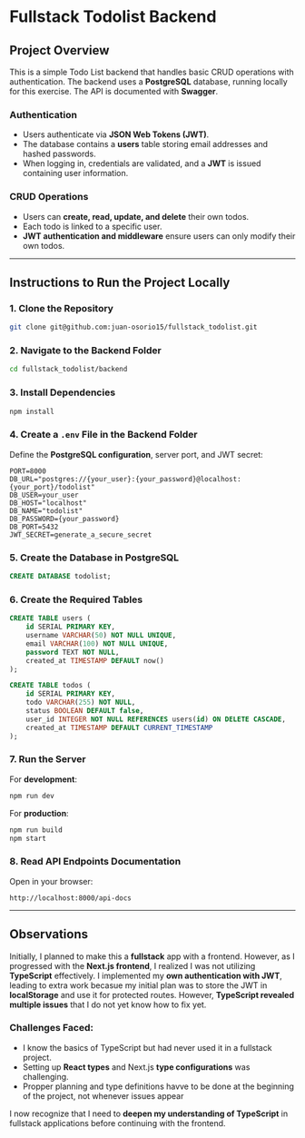 # Fullstack Todolist Backend

## Project Overview

This is a simple Todo List backend that handles basic CRUD operations with authentication. The backend uses a **PostgreSQL** database, running locally for this exercise. The API is documented with **Swagger**.

### Authentication

- Users authenticate via **JSON Web Tokens (JWT)**.
- The database contains a **users** table storing email addresses and hashed passwords.
- When logging in, credentials are validated, and a **JWT** is issued containing user information.

### CRUD Operations

- Users can **create, read, update, and delete** their own todos.
- Each todo is linked to a specific user.
- **JWT authentication and middleware** ensure users can only modify their own todos.

---

## Instructions to Run the Project Locally

### 1. Clone the Repository

```sh
git clone git@github.com:juan-osorio15/fullstack_todolist.git
```

### 2. Navigate to the Backend Folder

```sh
cd fullstack_todolist/backend
```

### 3. Install Dependencies

```sh
npm install
```

### 4. Create a `.env` File in the Backend Folder

Define the **PostgreSQL configuration**, server port, and JWT secret:

```env
PORT=8000
DB_URL="postgres://{your_user}:{your_password}@localhost:{your_port}/todolist"
DB_USER=your_user
DB_HOST="localhost"
DB_NAME="todolist"
DB_PASSWORD={your_password}
DB_PORT=5432
JWT_SECRET=generate_a_secure_secret
```

### 5. Create the Database in PostgreSQL

```sql
CREATE DATABASE todolist;
```

### 6. Create the Required Tables

```sql
CREATE TABLE users (
    id SERIAL PRIMARY KEY,
    username VARCHAR(50) NOT NULL UNIQUE,
    email VARCHAR(100) NOT NULL UNIQUE,
    password TEXT NOT NULL,
    created_at TIMESTAMP DEFAULT now()
);

CREATE TABLE todos (
    id SERIAL PRIMARY KEY,
    todo VARCHAR(255) NOT NULL,
    status BOOLEAN DEFAULT false,
    user_id INTEGER NOT NULL REFERENCES users(id) ON DELETE CASCADE,
    created_at TIMESTAMP DEFAULT CURRENT_TIMESTAMP
);
```

### 7. Run the Server

For **development**:

```sh
npm run dev
```

For **production**:

```sh
npm run build
npm start
```

### 8. Read API Endpoints Documentation

Open in your browser:

```
http://localhost:8000/api-docs
```

---

## Observations

Initially, I planned to make this a **fullstack** app with a frontend. However, as I progressed with the **Next.js frontend**, I realized I was not utilizing **TypeScript** effectively. I implemented my **own authentication with JWT**, leading to extra work becasue my initial plan was to store the JWT in **localStorage** and use it for protected routes. However, **TypeScript revealed multiple issues** that I do not yet know how to fix yet.

### Challenges Faced:

- I know the basics of TypeScript but had never used it in a fullstack project.
- Setting up **React types** and Next.js **type configurations** was challenging.
- Propper planning and type definitions havve to be done at the beginning of the project, not whenever issues appear

I now recognize that I need to **deepen my understanding of TypeScript** in fullstack applications before continuing with the frontend.

